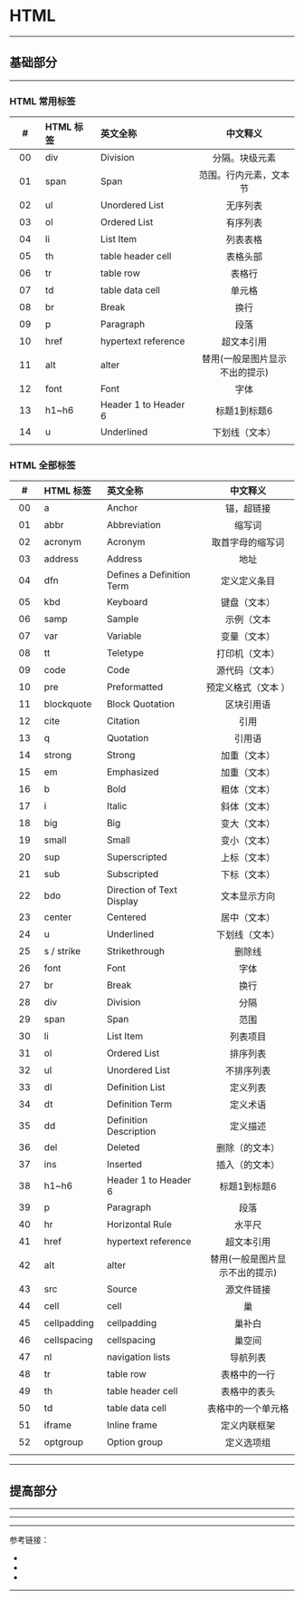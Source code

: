 # HTML

---

## 基础部分

---

### HTML 常用标签

| # | HTML 标签 | 英文全称 | 中文释义 | 
|:---:|:---|:---|:---:|
| 00 | div | Division | 分隔。块级元素 | 
| 01 | span | Span | 范围。行内元素，文本节 | 
| 02 | ul | Unordered List | 无序列表 | 
| 03 | ol | Ordered List | 有序列表 | 
| 04 | li | List Item | 列表表格 |
| 05 | th | table header cell | 表格头部 | 
| 06 | tr | table row | 表格行 | 
| 07 | td | table data cell | 单元格 |
| 08 | br | Break | 换行 |
| 09 | p | Paragraph | 段落 | 
| 10 | href | hypertext reference | 超文本引用 | 
| 11 | alt | alter | 替用(一般是图片显示不出的提示) | 
| 12 | font | Font | 字体 | 
| 13 | h1~h6 | Header 1 to Header 6 | 标题1到标题6 | 
| 14 | u | Underlined | 下划线（文本） | 
|<img width=50px/>|<img width=100px/>|<img width=200px/>|<img width=200px/>|

### HTML 全部标签

| # | HTML 标签 | 英文全称 | 中文释义 | 
|:---:|:---|:---|:---:|
| 00 | a | Anchor | 锚，超链接 | 
| 01 | abbr | Abbreviation | 缩写词 | 
| 02 | acronym | Acronym | 取首字母的缩写词 | 
| 03 | address | Address | 地址 | 
| 04 | dfn | Defines a Definition Term | 定义定义条目 | 
| 05 | kbd | Keyboard | 键盘（文本） | 
| 06 | samp | Sample | 示例（文本 | 
| 07 | var | Variable | 变量（文本） | 
| 08 | tt | Teletype | 打印机（文本） | 
| 09 | code | Code | 源代码（文本） | 
| 10 | pre | Preformatted | 预定义格式（文本 ） | 
| 11 | blockquote | Block Quotation | 区块引用语 | 
| 12 | cite | Citation | 引用 | 
| 13 | q | Quotation | 引用语 | 
| 14 | strong | Strong | 加重（文本） | 
| 15 | em | Emphasized | 加重（文本） | 
| 16 | b | Bold | 粗体（文本） | 
| 17 | i | Italic | 斜体（文本） | 
| 18 | big | Big | 变大（文本） | 
| 19 | small | Small | 变小（文本） | 
| 20 | sup | Superscripted | 上标（文本） | 
| 21 | sub | Subscripted | 下标（文本） | 
| 22 | bdo | Direction of Text Display | 文本显示方向 | 
| 23 | center | Centered | 居中（文本） | 
| 24 | u | Underlined | 下划线（文本） | 
| 25 | s / strike | Strikethrough | 删除线 | 
| 26 | font | Font | 字体 | 
| 27 | br | Break | 换行 | 
| 28 | div | Division | 分隔 | 
| 29 | span | Span | 范围 | 
| 30 | li | List Item | 列表项目 | 
| 31 | ol | Ordered List | 排序列表 | 
| 32 | ul | Unordered List | 不排序列表 | 
| 33 | dl | Definition List | 定义列表 | 
| 34 | dt | Definition Term | 定义术语 | 
| 35 | dd | Definition Description | 定义描述 | 
| 36 | del | Deleted | 删除（的文本） | 
| 37 | ins | Inserted | 插入（的文本） | 
| 38 | h1~h6 | Header 1 to Header 6 | 标题1到标题6 | 
| 39 | p | Paragraph | 段落 | 
| 40 | hr | Horizontal Rule | 水平尺 | 
| 41 | href | hypertext reference | 超文本引用 | 
| 42 | alt | alter | 替用(一般是图片显示不出的提示) | 
| 43 | src | Source | 源文件链接 | 
| 44 | cell | cell | 巢 | 
| 45 | cellpadding | cellpadding | 巢补白 | 
| 46 | cellspacing | cellspacing | 巢空间 | 
| 47 | nl | navigation lists | 导航列表 | 
| 48 | tr | table row | 表格中的一行 | 
| 49 | th | table header cell | 表格中的表头 | 
| 50 | td | table data cell | 表格中的一个单元格 | 
| 51 | iframe | Inline frame | 定义内联框架 | 
| 52 | optgroup | Option group | 定义选项组 | 
|<img width=50px/>|<img width=100px/>|<img width=200px/>|<img width=200px/>|

---

## 提高部分

---

---

---

参考链接：

- []()
- []()
- []()

---

